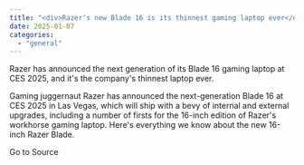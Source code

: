 ```yaml
---
title: "<div>Razer's new Blade 16 is its thinnest gaming laptop ever</div>"
date: 2025-01-07
categories: 
  - "general"
---
```


Razer has announced the next generation of its Blade 16 gaming laptop at CES 2025, and it's the company's thinnest laptop ever.

Gaming juggernaut Razer has announced the next-generation Blade 16 at CES 2025 in Las Vegas, which will ship with a bevy of internal and external upgrades, including a number of firsts for the 16-inch edition of Razer's workhorse gaming laptop. Here's everything we know about the new 16-inch Razer Blade.

Go to Source
